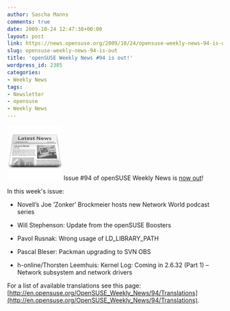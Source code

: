 ```yaml
---
author: Sascha Manns
comments: true
date: 2009-10-24 12:47:38+00:00
layout: post
link: https://news.opensuse.org/2009/10/24/opensuse-weekly-news-94-is-out/
slug: opensuse-weekly-news-94-is-out
title: 'openSUSE Weekly News #94 is out!'
wordpress_id: 2385
categories:
- Weekly News
tags:
- Newsletter
- opensuse
- Weekly News
---
```


![news](/wp-content/uploads/2007/11/knewsticker.png) Issue #94 of openSUSE Weekly News is [now out](http://en.opensuse.org/OpenSUSE_Weekly_News/94)!

In this week's issue:





	
  * Novell’s Joe ‘Zonker’ Brockmeier hosts new Network World podcast series

	
  * Will Stephenson: Update from the openSUSE Boosters

	
  * Pavol Rusnak: Wrong usage of LD_LIBRARY_PATH

	
  * Pascal Bleser: Packman upgrading to SVN OBS

	
  * h-online/Thorsten Leemhuis: Kernel Log: Coming in 2.6.32 (Part 1) – Network subsystem and network drivers


For a list of available translations see this page:
[http://en.opensuse.org/OpenSUSE_Weekly_News/94/Translations](http://en.opensuse.org/OpenSUSE_Weekly_News/94/Translations).
